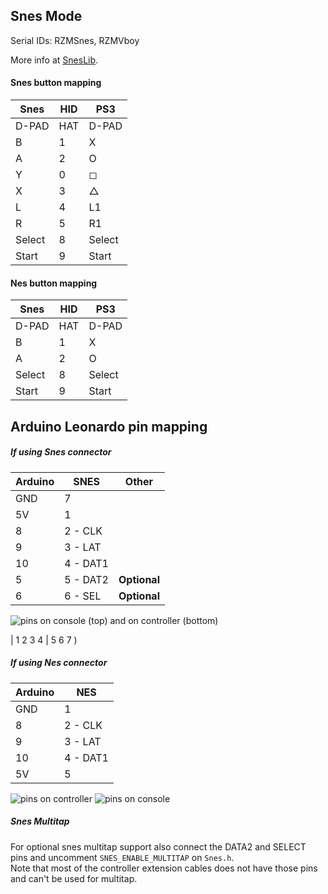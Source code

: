## Snes Mode

Serial IDs: RZMSnes, RZMVboy

More info at [SnesLib](https://github.com/sonik-br/SnesLib).

#### Snes button mapping

| Snes   | HID | PS3     |
|--------|-----|---------|
| D-PAD  | HAT | D-PAD   |
| B      | 1   | X       |
| A      | 2   | O       |
| Y      | 0   | &#9723; |
| X      | 3   | &#9651; |
| L      | 4   | L1      |
| R      | 5   | R1      |
| Select | 8   | Select  |
| Start  | 9   | Start   |

#### Nes button mapping

| Snes   | HID | PS3     |
|--------|-----|---------|
| D-PAD  | HAT | D-PAD   |
| B      | 1   | X       |
| A      | 2   | O       |
| Select | 8   | Select  |
| Start  | 9   | Start   |

## Arduino Leonardo pin mapping

##### If using Snes connector

| Arduino     | SNES     | Other        |
|-------------|----------|--------------|
| GND         | 7        |              |
| 5V          | 1        |              |
| 8           | 2 - CLK  |              |
| 9           | 3 - LAT  |              |
| 10          | 4 - DAT1 |              |
| 5           | 5 - DAT2 | **Optional** |
| 6           | 6 - SEL  | **Optional** |

![pins on console (top) and on controller (bottom)](../docs/snes_pins01.jpg)

| 1 2 3 4 | 5 6 7 )


##### If using Nes connector

| Arduino     | NES      |
|-------------|----------|
| GND         | 1        |
| 8           | 2 - CLK  |
| 9           | 3 - LAT  |
| 10          | 4 - DAT1 |
| 5V          | 5        |

![pins on controller](../docs/nes_pins01.jpg)
![pins on console](../docs/nes_pins02.jpg)

##### Snes Multitap

For optional snes multitap support also connect the DATA2 and SELECT pins and uncomment `SNES_ENABLE_MULTITAP` on `Snes.h`.<br/>
Note that most of the controller extension cables does not have those pins and can't be used for multitap.
